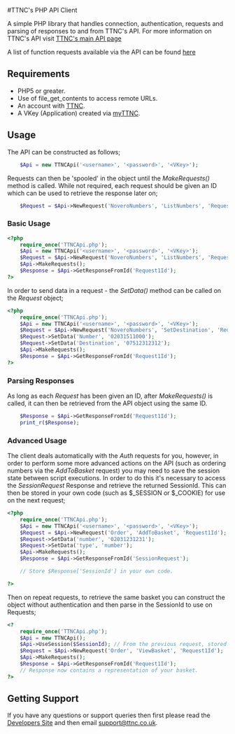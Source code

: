 #TTNC's PHP API Client

A simple PHP library that handles connection, authentication, requests and parsing of responses to and from TTNC's API. For more information on TTNC's API visit [TTNC's main API page](http://www.ttnc.co.uk/other-services/ttnc-api)

A list of function requests available via the API can be found [here](http://www.ttnc.co.uk/help/api-functions)

## Requirements

- PHP5 or greater.
- Use of file\_get\_contents to access remote URLs.
- An account with [TTNC](http://www.ttnc.co.uk).
- A VKey (Application) created via [myTTNC](https://www.myttnc.co.uk).

## Usage

The API can be constructed as follows;
```php
	$Api = new TTNCApi('<username>', '<password>', '<VKey>');
```

Requests can then be 'spooled' in the object until the *MakeRequests()* method is called. While not required, each request should be given an ID which can be used to retrieve the response later on;

```php
	$Request = $Api->NewRequest('NoveroNumbers', 'ListNumbers', 'Request1Id');
```

### Basic Usage
```php
<?php
	require_once('TTNCApi.php');
	$Api = new TTNCApi('<username>', '<password>', '<VKey>');
	$Request = $Api->NewRequest('NoveroNumbers', 'ListNumbers', 'Request1Id');
	$Api->MakeRequests();
	$Response = $Api->GetResponseFromId('Request1Id');
?>

```

In order to send data in a request - the *SetData()* method can  be called on the *Request* object;

```php
<?php
	require_once('TTNCApi.php');
	$Api = new TTNCApi('<username>', '<password>', '<VKey>');
	$Request = $Api->NewRequest('NoveroNumbers', 'SetDestination', 'Request1Id');
	$Request->SetData('Number', '02031511000');
	$Request->SetData('Destination', '07512312312');
	$Api->MakeRequests();
	$Response = $Api->GetResponseFromId('Request1Id');
?>
```

### Parsing Responses

As long as each *Request* has been given an ID, after *MakeRequests()* is called, it can then be retrieved from the API object using the same ID.
```php
	$Response = $Api->GetResponseFromId('Request1Id');
	print_r($Response);
```

### Advanced Usage

The client deals automatically with the *Auth* requests for you, however, in order to perform some more advanced actions on the API (such as ordering numbers via the *AddToBasket* request) you may need to save the session state between script executions. In order to do this it's necessary to access the *SessionRequest* Response and retrieve the returned SessionId. This can then be stored in your own code (such as $_SESSION or $_COOKIE) for use on the next request;

```php
<?php
	require_once('TTNCApi.php');
    $Api = new TTNCApi('<username>', '<password>', '<VKey>');
    $Request = $Api->NewRequest('Order', 'AddToBasket', 'Request1Id');
    $Request->SetData('number', '02031231231');
    $Request->SetData('type', 'number');
    $Api->MakeRequests();
    $Response = $Api->GetResponseFromId('SessionRequest');

	// Store $Response['SessionId'] in your own code.

?>
```

Then on repeat requests, to retrieve the same basket you can construct the object without authentication and then parse in the SessionId to use on Requests;

```php
<?
	require_once('TTNCApi.php');
    $Api = new TTNCApi();
    $Api->UseSession($SessionId); // From the previous request, stored in your own code.
    $Request = $Api->NewRequest('Order', 'ViewBasket', 'Request1Id');
    $Api->MakeRequests();
    $Response = $Api->GetResponseFromId('Request1Id');
    // Response now contains a representation of your basket.
?>
```

## Getting Support

If you have any questions or support queries then first please read the [Developers Site](http://www.ttnc.co.uk/other-services/ttnc-api) and then email support@ttnc.co.uk.
